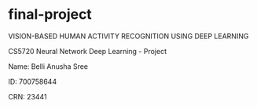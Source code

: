 # final-project
VISION-BASED HUMAN ACTIVITY RECOGNITION USING DEEP LEARNING

CS5720 Neural Network Deep Learning - Project

Name: Belli Anusha Sree

ID: 700758644

CRN: 23441
